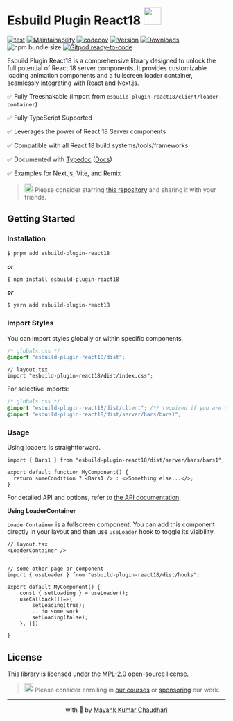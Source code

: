 # Esbuild Plugin React18 <img src=".https://github.com/react18-tools/esbuild-plugin-react18/blob/main/popper.png?raw=true" style="height: 40px"/>

[![test](https://github.com/react18-tools/esbuild-plugin-react18/actions/workflows/test.yml/badge.svg)](https://github.com/react18-tools/esbuild-plugin-react18/actions/workflows/test.yml) [![Maintainability](https://api.codeclimate.com/v1/badges/aa896ec14c570f3bb274/maintainability)](https://codeclimate.com/github/react18-tools/esbuild-plugin-react18/maintainability) [![codecov](https://codecov.io/gh/react18-tools/esbuild-plugin-react18/graph/badge.svg)](https://codecov.io/gh/react18-tools/esbuild-plugin-react18) [![Version](https://img.shields.io/npm/v/esbuild-plugin-react18.svg?colorB=green)](https://www.npmjs.com/package/esbuild-plugin-react18) [![Downloads](https://img.jsdelivr.com/img.shields.io/npm/d18m/esbuild-plugin-react18.svg)](https://www.npmjs.com/package/esbuild-plugin-react18) ![npm bundle size](https://img.shields.io/bundlephobia/minzip/esbuild-plugin-react18) [![Gitpod ready-to-code](https://img.shields.io/badge/Gitpod-ready--to--code-blue?logo=gitpod)](https://gitpod.io/from-referrer/)

Esbuild Plugin React18 is a comprehensive library designed to unlock the full potential of React 18 server components. It provides customizable loading animation components and a fullscreen loader container, seamlessly integrating with React and Next.js.

✅ Fully Treeshakable (import from `esbuild-plugin-react18/client/loader-container`)

✅ Fully TypeScript Supported

✅ Leverages the power of React 18 Server components

✅ Compatible with all React 18 build systems/tools/frameworks

✅ Documented with [Typedoc](https://react18-tools.github.io/esbuild-plugin-react18) ([Docs](https://react18-tools.github.io/esbuild-plugin-react18))

✅ Examples for Next.js, Vite, and Remix

> <img src=".https://github.com/react18-tools/esbuild-plugin-react18/blob/main/popper.png?raw=true" style="height: 20px"/> Please consider starring [this repository](https://github.com/react18-tools/esbuild-plugin-react18) and sharing it with your friends.

## Getting Started

### Installation

```bash
$ pnpm add esbuild-plugin-react18
```

**_or_**

```bash
$ npm install esbuild-plugin-react18
```

**_or_**

```bash
$ yarn add esbuild-plugin-react18
```

### Import Styles

You can import styles globally or within specific components.

```css
/* globals.css */
@import "esbuild-plugin-react18/dist";
```

```tsx
// layout.tsx
import "esbuild-plugin-react18/dist/index.css";
```

For selective imports:

```css
/* globals.css */
@import "esbuild-plugin-react18/dist/client"; /** required if you are using LoaderContainer */
@import "esbuild-plugin-react18/dist/server/bars/bars1";
```

### Usage

Using loaders is straightforward.

```tsx
import { Bars1 } from "esbuild-plugin-react18/dist/server/bars/bars1";

export default function MyComponent() {
  return someCondition ? <Bars1 /> : <>Something else...</>;
}
```

For detailed API and options, refer to [the API documentation](https://react18-tools.github.io/esbuild-plugin-react18).

**Using LoaderContainer**

`LoaderContainer` is a fullscreen component. You can add this component directly in your layout and then use `useLoader` hook to toggle its visibility.

```tsx
// layout.tsx
<LoaderContainer />
	 ...
```

```tsx
// some other page or component
import { useLoader } from "esbuild-plugin-react18/dist/hooks";

export default MyComponent() {
	const { setLoading } = useLoader();
	useCallback(()=>{
		setLoading(true);
		...do some work
		setLoading(false);
	}, [])
	...
}
```

## License

This library is licensed under the MPL-2.0 open-source license.



> <img src=".https://github.com/react18-tools/esbuild-plugin-react18/blob/main/popper.png?raw=true" style="height: 20px"/> Please consider enrolling in [our courses](https://mayank-chaudhari.vercel.app/courses) or [sponsoring](https://github.com/sponsors/mayank1513) our work.

<hr />

<p align="center" style="text-align:center">with 💖 by <a href="https://mayank-chaudhari.vercel.app" target="_blank">Mayank Kumar Chaudhari</a></p>
